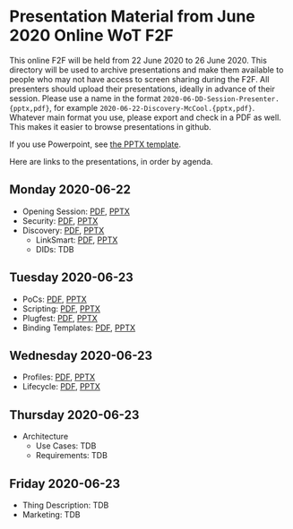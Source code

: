 # Presentation Material from June 2020 Online WoT F2F
This online F2F will be held from 22 June 2020 to 26 June 2020.
This directory will be used to archive presentations and make them available to people
who may not have access to screen sharing during the F2F.
All presenters should upload their presentations, ideally in advance of their session.
Please use a name in the format `2020-06-DD-Session-Presenter.{pptx,pdf}`,
for example `2020-06-22-Discovery-McCool.{pptx,pdf}`.
Whatever main format you use, please export and check in a PDF as well.
This makes it easier to browse presentations in github.

If you use Powerpoint, see 
[the PPTX template](https://github.com/w3c/wot/blob/master/PRESENTATIONS/2020-06-online-f2f/Template-2020-06-DD-WoT-Session-Presenter.potx).

Here are links to the presentations, in order by agenda.

## Monday 2020-06-22
* Opening Session: [PDF](2020-06-22-Opening-McCool.pdf), [PPTX](2020-06-22-Opening-McCool.pptx)
* Security: [PDF](2020-06-22-Security-McCool.pdf), [PPTX](2020-06-22-Security-McCool.pptx)
* Discovery: [PDF](2020-06-22-Discovery-McCool.pdf), [PPTX](2020-06-22-Discovery-McCool.pptx)
    - LinkSmart: [PDF](2020-06-22-Discovery-ThingDirectory-Tavakolizadeh.pdf), [PPTX](2020-06-22-Discovery-ThingDirectory-Tavakolizadeh.pptx)
    - DIDs: TDB
## Tuesday 2020-06-23
* PoCs: [PDF](2020-06-23-PoCs-McCool.pdf), [PPTX](2020-06-23-PoCs-McCool.pptx)
* Scripting: [PDF](2020-06-23-Scripting-Kis.pdf), [PPTX](2020-06-23-Scripting-Kis.pptx)
* Plugfest: [PDF](2020-06-23-Plugfest-McCool.pdf), [PPTX](2020-06-23-Plugfest-McCool.pptx)
* Binding Templates: [PDF](2020-06-23-Binding-Korkan.pdf), [PPTX](2020-06-23-Binding-Korkan.pptx)
## Wednesday 2020-06-23
* Profiles: [PDF](2020-06-24-Profiles-Lagally.pdf), [PPTX](2020-06-24-Profiles-Lagally.pptx)
* Lifecycle: [PDF](2020-06-24-Lifecycle-Kis-Lagally.pdf), [PPTX](2020-06-24-Lifecycle-Kis-Lagally.pptx)
## Thursday 2020-06-23
* Architecture
    - Use Cases: TDB
    - Requirements: TDB
## Friday 2020-06-23
* Thing Description: TDB
* Marketing: TDB
